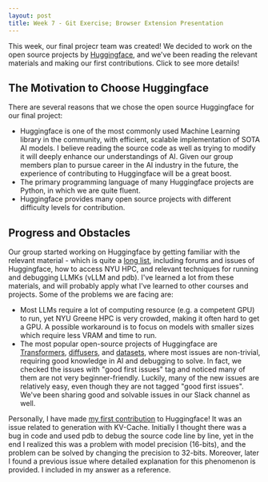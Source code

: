 ```yaml
---
layout: post
title: Week 7 - Git Exercise; Browser Extension Presentation
---
```


This week, our final projecr team was created! We decided to work on the open source projects by [Huggingface](https://github.com/huggingface), and we've been reading the relevant materials and making our first contributions. Click to see more details!
<!--more-->

## The Motivation to Choose Huggingface
There are several reasons that we chose the open source Huggingface for our final project:
- Huggingface is one of the most commonly used Machine Learning library in the community, with efficient, scalable implementation of SOTA AI models. I believe reading the source code as well as trying to modify it will deeply enhance our understandings of AI. Given our group members plan to pursue career in the AI industry in the future, the experience of contributing to Huggingface will be a great boost.
- The primary programming language of many Huggingface projects are Python, in which we are quite fluent.
- Huggingface provides many open source projects with different difficulty levels for contribution. 

## Progress and Obstacles
Our group started working on Huggingface by getting familiar with the relevant material - which is quite a [long list](https://github.com/ossd-s25/wiki/wiki/Huggingface#short-term-goals-to-be-accomplished-in-the-next-week-or-so), including forums and issues of Huggingface, how to access NYU HPC, and relevant techniques for running and debugging LLMKs (vLLM and pdb). I've learned a lot from these materials, and will probably apply what I've learned to other courses and projects.
Some of the problems we are facing are:
- Most LLMs require a lot of computing resource (e.g. a competent GPU) to run, yet NYU Greene HPC is very crowded, making it often hard to get a GPU. A possible workaround is to focus on models with smaller sizes which require less VRAM and time to run.
- The most popular open-source projects of Huggingface are [Transformers](https://github.com/huggingface/transformers), [diffusers](https://github.com/huggingface/diffusers), and [datasets](https://github.com/huggingface/datasets), where most issues are non-trivial, requiring good knowledge in AI and debugging to solve. In fact, we checked the issues with "good first issues" tag and noticed many of them are not very beginner-friendly. Luckily, many of the new issues are relatively easy, even though they are not tagged "good first issues". We've been sharing good and solvable issues in our Slack channel as well.

Personally, I have made [my first contribution](https://github.com/huggingface/transformers/issues/36536) to Huggingface! It was an issue related to generation with KV-Cache. Initially I thought there was a bug in code and used pdb to debug the source code line by line, yet in the end I realized this was a problem with model precision (16-bits), and the problem can be solved by changing the precision to 32-bits. Moreover, later I found a previous issue where detailed explanation for this phenomenon is provided. I included in my answer as a reference.